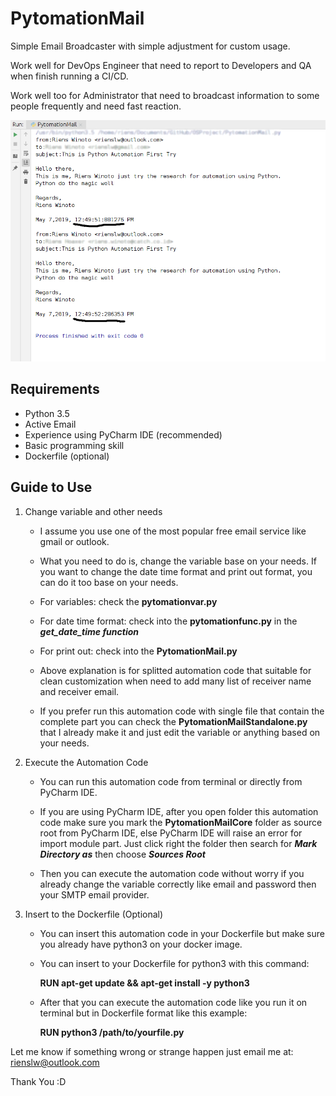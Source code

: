 # PytomationMail
Simple Email Broadcaster with simple adjustment for custom usage.

Work well for DevOps Engineer that need to report to Developers and QA when finish running a CI/CD.

Work well too for Administrator that need to broadcast information to some people frequently and need fast reaction.

![ScreenShot Demo](PytomationMailDemo.png)

## Requirements
- Python 3.5
- Active Email
- Experience using PyCharm IDE (recommended)
- Basic programming skill
- Dockerfile (optional)

## Guide to Use
1. Change variable and other needs
   - I assume you use one of the most popular free email service like gmail or outlook.

   - What you need to do is, change the variable base on your needs. If you want to change the date time format and print out format, you can do it too base on your needs.

   - For variables: check the **pytomationvar.py**

   - For date time format: check into the **pytomationfunc.py** in the ***get_date_time function***

   - For print out: check into the **PytomationMail.py**

   - Above explanation is for splitted automation code that suitable for clean customization when need to add many list of receiver name and receiver email.

   - If you prefer run this automation code with single file that contain the complete part you can check the **PytomationMailStandalone.py** that I already make it and just edit the variable or anything based on your needs.

2. Execute the Automation Code
   - You can run this automation code from terminal or directly from PyCharm IDE.
   
   - If you are using PyCharm IDE, after you open folder this automation code make sure you mark the **PytomationMailCore** folder as source root from PyCharm IDE, else PyCharm IDE will raise an error for import module part. Just click right the folder then search for ***Mark Directory as*** then choose ***Sources Root***

   - Then you can execute the automation code without worry if you already change the variable correctly like email and password then your SMTP email provider.
   
3. Insert to the Dockerfile (Optional)
   - You can insert this automation code in your Dockerfile but make sure you already have python3 on your docker image.
   - You can insert to your Dockerfile for python3 with this command: 
   
     **RUN apt-get update && apt-get install -y python3**
     
   - After that you can execute the automation code like you run it on terminal but in Dockerfile format like this example: 
   
     **RUN python3 /path/to/yourfile.py**
   
Let me know if something wrong or strange happen just email me at: rienslw@outlook.com

Thank You :D
